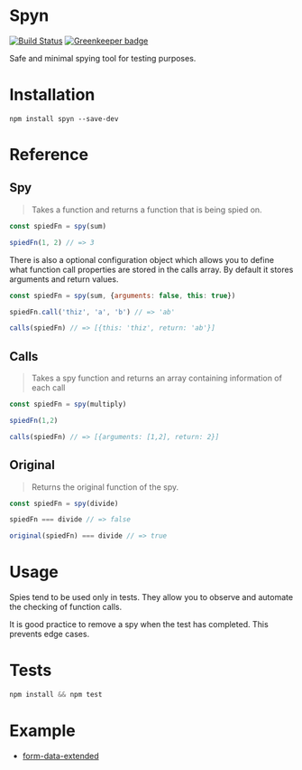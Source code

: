 # Spyn
[![Build Status](https://travis-ci.org/bas080/spyn.svg?branch=master)](https://travis-ci.org/bas080/spyn) [![Greenkeeper badge](https://badges.greenkeeper.io/bas080/spyn.svg)](https://greenkeeper.io/)

Safe and minimal spying tool for testing purposes.

# Installation

`npm install spyn --save-dev`

# Reference

## Spy

> Takes a function and returns a function that is being spied on.

```javascript
const spiedFn = spy(sum)

spiedFn(1, 2) // => 3
```

There is also a optional configuration object which allows you to define what
function call properties are stored in the calls array. By default it stores
arguments and return values.

```js
const spiedFn = spy(sum, {arguments: false, this: true})

spiedFn.call('thiz', 'a', 'b') // => 'ab'

calls(spiedFn) // => [{this: 'thiz', return: 'ab'}]
```

## Calls

> Takes a spy function and returns an array containing information of each call

```javascript
const spiedFn = spy(multiply)

spiedFn(1,2)

calls(spiedFn) // => [{arguments: [1,2], return: 2}]
```

## Original

> Returns the original function of the spy.

```javascript
const spiedFn = spy(divide)

spiedFn === divide // => false

original(spiedFn) === divide // => true
```

# Usage

Spies tend to be used only in tests. They allow you to observe and automate the
checking of function calls.

It is good practice to remove a spy when the test has completed. This prevents
edge cases.

# Tests

```javascript
npm install && npm test
```

# Example

- [form-data-extended](https://github.com/bas080/form-data-extended/blob/master/lib/form-data.spec.js#L27)
